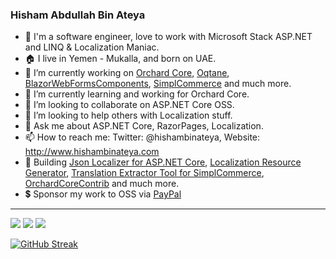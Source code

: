 ### Hisham Abdullah Bin Ateya

- 👋 I'm a software engineer, love to work with Microsoft Stack ASP.NET and LINQ & Localization Maniac.
- 🏠 I live in Yemen - Mukalla, and born on UAE.
- 🔭 I’m currently working on [Orchard Core](https://github.com/OrchardCMS/OrchardCore/), [Oqtane](https://github.com/oqtane/oqtane.framework), [BlazorWebFormsComponents](https://github.com/FritzAndFriends/BlazorWebFormsComponents), [SimplCommerce](https://github.com/simplcommerce/SimplCommerce) and much more.
- 🌱 I’m currently learning and working for Orchard Core.
- 👯 I’m looking to collaborate on ASP.NET Core OSS.
- 🤔 I’m looking to help others with Localization stuff.
- 💬 Ask me about ASP.NET Core, RazorPages, Localization.
- 📫 How to reach me: Twitter: @hishambinateya, Website: http://www.hishambinateya.com 
- 👷‍ Building [Json Localizer for ASP.NET Core](https://github.com/hishamco/My.Extensions.Localization.Json), [Localization Resource Generator](https://github.com/hishamco/LocalizationResourceGenerator), [Translation Extractor Tool for SimplCommerce](https://github.com/hishamco/SqlExtractor), [OrchardCoreContrib](https://github.com/OrchardCoreContrib) and much more.
- 💲 Sponsor my work to OSS via [PayPal](https://paypal.me/hbinateya)
<hr/>
<img src="https://github-readme-stats.vercel.app/api?username=hishamco&count_private=true&show_icons=true&hide_title=true" />
<img src="https://github-profile-trophy.vercel.app/?username=hishamco&theme=flat&no-frame=true&margin-w=30" />
<img src="https://github-readme-stats.vercel.app/api/top-langs/?username=hishamco&hide_title=true&layout=compact" />

[![GitHub Streak](https://github-readme-streak-stats.herokuapp.com?user=hishamco&theme=gruvbox_duo&hide_border=true)](https://github.com/hishamco)

